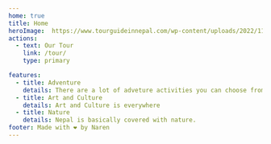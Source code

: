 ```yaml
---
home: true
title: Home
heroImage:  https://www.tourguideinnepal.com/wp-content/uploads/2022/11/ac5b71754abf759a652e3fe30ec1fc61.png
actions:
  - text: Our Tour
    link: /tour/
    type: primary

features:
  - title: Adventure
    details: There are a lot of adveture activities you can choose from.
  - title: Art and Culture
    details: Art and Culture is everywhere
  - title: Nature
    details: Nepal is basically covered with nature.
footer: Made with ❤️ by Naren
---
```



